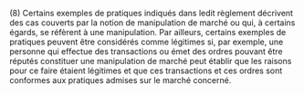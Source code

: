 (8) Certains exemples de pratiques indiqués dans ledit règlement décrivent des cas couverts par la notion de manipulation de marché ou qui, à certains égards, se réfèrent à une manipulation. Par ailleurs, certains exemples de pratiques peuvent être considérés comme légitimes si, par exemple, une personne qui effectue des transactions ou émet des ordres pouvant être réputés constituer une manipulation de marché peut établir que les raisons pour ce faire étaient légitimes et que ces transactions et ces ordres sont conformes aux pratiques admises sur le marché concerné.